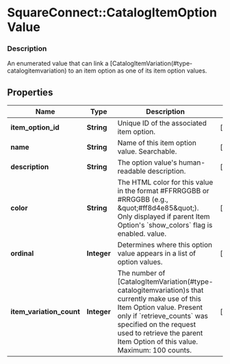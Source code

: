 # SquareConnect::CatalogItemOptionValue

### Description

An enumerated value that can link a [CatalogItemVariation(#type-catalogitemvariation) to an item option as one of its item option values.

## Properties
Name | Type | Description | Notes
------------ | ------------- | ------------- | -------------
**item_option_id** | **String** | Unique ID of the associated item option. | [optional] 
**name** | **String** | Name of this item option value. Searchable. | [optional] 
**description** | **String** | The option value&#39;s human-readable description. | [optional] 
**color** | **String** | The HTML color for this value in the format #FFRRGGBB or #RRGGBB (e.g., \&quot;#ff8d4e85\&quot;). Only displayed if parent Item Option&#39;s &#x60;show_colors&#x60; flag is enabled. value. | [optional] 
**ordinal** | **Integer** | Determines where this option value appears in a list of option values. | [optional] 
**item_variation_count** | **Integer** | The number of [CatalogItemVariation(#type-catalogitemvariation)s that currently make use of this Item Option value. Present only if &#x60;retrieve_counts&#x60; was specified on the request used to retrieve the parent Item Option of this value.  Maximum: 100 counts. | [optional] 


